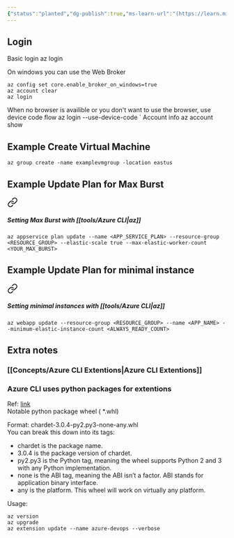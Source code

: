 ```yaml
---
{"status":"planted","dg-publish":true,"ms-learn-url":"(https://learn.microsoft.com/en-us/cli/azure/)","tags":["concept/SRE/cloud/azure","tool"],"definition":"Azure commanline tool to manage Azure resources","aliases":["az"],"creation_date":"2024-05-02 22:00","permalink":"/tools/azure-cli/","dgPassFrontmatter":true}
---
```




## Login

Basic login
    az login

On windows you can use the Web Broker

```
az config set core.enable_broker_on_windows=true
az account clear
az login
```

When no browser is availible or you don't want to use the browser, use device code flow
    az login --use-device-code
`
Account info
    az account show

## Example Create Virtual Machine

`az group create -name examplevmgroup -location eastus`

## Example Update Plan for Max Burst


<div class="transclusion internal-embed is-loaded"><a class="markdown-embed-link" href="/concepts/app-service-auto-scaling/#setting-max-burst-with-azure-cli-az" aria-label="Open link"><svg xmlns="http://www.w3.org/2000/svg" width="24" height="24" viewBox="0 0 24 24" fill="none" stroke="currentColor" stroke-width="2" stroke-linecap="round" stroke-linejoin="round" class="svg-icon lucide-link"><path d="M10 13a5 5 0 0 0 7.54.54l3-3a5 5 0 0 0-7.07-7.07l-1.72 1.71"></path><path d="M14 11a5 5 0 0 0-7.54-.54l-3 3a5 5 0 0 0 7.07 7.07l1.71-1.71"></path></svg></a><div class="markdown-embed">



##### Setting Max Burst with [[tools/Azure CLI\|az]]
```shell
az appservice plan update --name <APP_SERVICE_PLAN> --resource-group <RESOURCE_GROUP> --elastic-scale true --max-elastic-worker-count <YOUR_MAX_BURST>
```


</div></div>


## Example Update Plan for minimal instance

<div class="transclusion internal-embed is-loaded"><a class="markdown-embed-link" href="/concepts/app-service-auto-scaling/#setting-minimal-instances-with-azure-cli-az" aria-label="Open link"><svg xmlns="http://www.w3.org/2000/svg" width="24" height="24" viewBox="0 0 24 24" fill="none" stroke="currentColor" stroke-width="2" stroke-linecap="round" stroke-linejoin="round" class="svg-icon lucide-link"><path d="M10 13a5 5 0 0 0 7.54.54l3-3a5 5 0 0 0-7.07-7.07l-1.72 1.71"></path><path d="M14 11a5 5 0 0 0-7.54-.54l-3 3a5 5 0 0 0 7.07 7.07l1.71-1.71"></path></svg></a><div class="markdown-embed">



##### Setting minimal instances with [[tools/Azure CLI\|az]]
```shell
az webapp update --resource-group <RESOURCE_GROUP> --name <APP_NAME> --minimum-elastic-instance-count <ALWAYS_READY_COUNT>
```


</div></div>



## Extra notes

### [[Concepts/Azure CLI Extentions\|Azure CLI Extentions]]

### Azure CLI uses python packages for extentions

Ref: [link](https://github.com/Azure/azure-cli/tree/master)  
Notable python package wheel ( *.whl)

Format:
  chardet-3.0.4-py2.py3-none-any.whl  
You can break this down into its tags:

* chardet is the package name.
* 3.0.4 is the package version of chardet.
* py2.py3 is the Python tag, meaning the wheel supports Python 2 and 3 with any Python implementation.
* none is the ABI tag, meaning the ABI isn’t a factor. ABI stands for application binary interface.
* any is the platform. This wheel will work on virtually any platform.

Usage:  
```shell
az version  
az upgrade  
az extension update --name azure-devops --verbose
```
